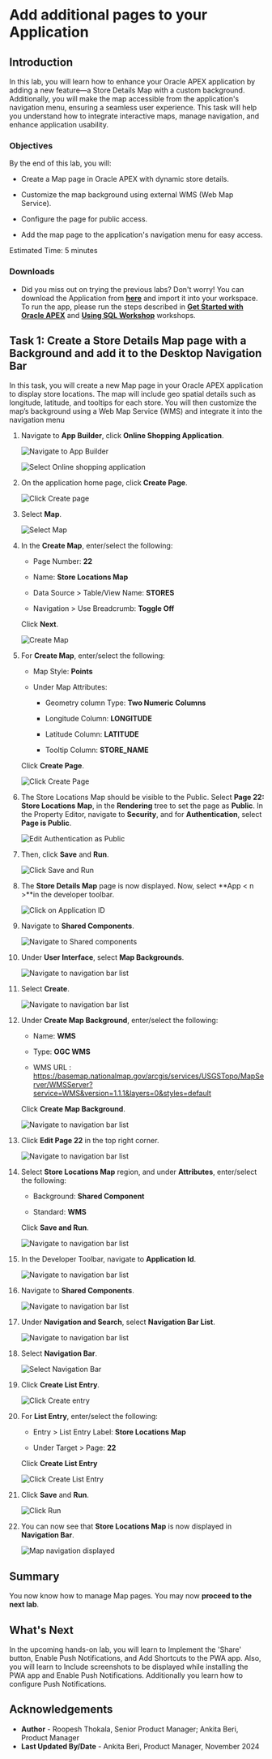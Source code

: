 # Add additional pages to your Application

## Introduction

In this lab, you will learn how to enhance your Oracle APEX application by adding a new feature—a Store Details Map with a custom background. Additionally, you will make the map accessible from the application's navigation menu, ensuring a seamless user experience. This task will help you understand how to integrate interactive maps, manage navigation, and enhance application usability.

### Objectives

By the end of this lab, you will:

- Create a Map page in Oracle APEX with dynamic store details.

- Customize the map background using external WMS (Web Map Service).

- Configure the page for public access.

- Add the map page to the application's navigation menu for easy access.

Estimated Time: 5 minutes

### Downloads

- Did you miss out on trying the previous labs? Don't worry! You can download the Application from **[here](files/online-shopping-cart-12.sql)** and import it into your workspace. To run the app, please run the steps described in **[Get Started with Oracle APEX](https://livelabs.oracle.com/pls/apex/r/dbpm/livelabs/run-workshop?p210_wid=3509)** and **[Using SQL Workshop](https://livelabs.oracle.com/pls/apex/r/dbpm/livelabs/run-workshop?p210_wid=3524)** workshops.

## Task 1: Create a Store Details Map page with a Background and add it to the Desktop Navigation Bar

In this task, you will create a new Map page in your Oracle APEX application to display store locations. The map will include geo spatial details such as longitude, latitude, and tooltips for each store. You will then customize the map’s background using a Web Map Service (WMS) and integrate it into the navigation menu

1. Navigate to **App Builder**, click **Online Shopping Application**.

    ![Navigate to App Builder](images/create-map1.png " ")

    ![Select Online shopping application](images/create-map2.png " ")

2. On the application home page, click **Create Page**.

    ![Click Create page](images/create-map3.png " ")

3. Select **Map**.

    ![Select Map](images/create-map4.png " ")

4. In the **Create Map**, enter/select the following:

    - Page Number: **22**

    - Name: **Store Locations Map**

    - Data Source > Table/View Name: **STORES**

    - Navigation > Use Breadcrumb: **Toggle Off**

    Click **Next**.

    ![Create Map](images/create-map5.png " ")

5. For **Create Map**, enter/select the following:

    - Map Style: **Points**

    - Under Map Attributes:

        - Geometry column Type: **Two Numeric Columns**

        - Longitude Column: **LONGITUDE**

        - Latitude Column: **LATITUDE**

        - Tooltip Column: **STORE_NAME**

    Click **Create Page**.

    ![Click Create Page](images/create-map6.png " ")

6. The Store Locations Map should be visible to the Public. Select **Page 22: Store Locations Map**, in the **Rendering** tree to set the page as **Public**. In the Property Editor, navigate to **Security**, and for **Authentication**, select **Page is Public**.

    ![Edit Authentication as Public](images/make-page-public.png)

7. Then, click **Save** and **Run**.

    ![Click Save and Run](images/save-runn.png " ")

8. The **Store Details Map** page is now displayed. Now, select **App < n >**in the developer toolbar.

   ![Click on Application ID](images/run-map1.png " ")

9. Navigate to **Shared Components**.

   ![Navigate to Shared components](images/customise-map1.png " ")

10. Under **User Interface**, select **Map Backgrounds**.

    ![Navigate to navigation bar list](images/map-back.png " ")

11. Select **Create**.

    ![Navigate to navigation bar list](images/map-back-create.png " ")

12. Under **Create Map Background**, enter/select the following:

      - Name: **WMS**

      - Type: **OGC WMS**

      - WMS URL : https://basemap.nationalmap.gov/arcgis/services/USGSTopo/MapServer/WMSServer?service=WMS&version=1.1.1&layers=0&styles=default

      Click **Create Map Background**.

     ![Navigate to navigation bar list](images/map-back-create1.png " ")

13. Click **Edit Page 22** in the top right corner.

    ![Navigate to navigation bar list](images/map-back-create2.png " ")

14. Select **Store Locations Map** region, and under **Attributes**, enter/select the following:

     - Background: **Shared Component**

     - Standard: **WMS**

    Click **Save and Run**.

    ![Navigate to navigation bar list](images/map-back-create3.png " ")

15. In the Developer Toolbar, navigate to **Application Id**.

    ![Navigate to navigation bar list](images/wms-map.png " ")

16. Navigate to **Shared Components**.

    ![Navigate to navigation bar list](images/map-sc.png " ")

17. Under **Navigation and Search**, select **Navigation Bar List**.

    ![Navigate to navigation bar list](images/map-nav.png " ")

18. Select **Navigation Bar**.

    ![Select Navigation Bar](images/customise-map3.png " ")

19. Click **Create List Entry**.

    ![Click Create entry](images/customise-map4.png " ")

20. For **List Entry**, enter/select the following:

    - Entry > List Entry Label: **Store Locations Map**

    - Under Target > Page: **22**

    Click **Create List Entry**

    ![Click Create List Entry](images/customise-map5.png " ")

21. Click **Save** and **Run**.

    ![Click Run](images/customise-map6.png " ")

22. You can now see that **Store Locations Map** is now displayed in **Navigation Bar**.

    ![Map navigation displayed](images/run-map2.png " ")

## Summary

You now know how to manage Map pages. You may now **proceed to the next lab**.

## What's Next

In the upcoming hands-on lab, you will learn to Implement the 'Share' button, Enable Push Notifications, and Add Shortcuts to the PWA app. Also, you will learn to Include screenshots to be displayed while installing the PWA app and Enable Push Notifications. Additionally you learn how to configure Push Notifications.

## Acknowledgements

- **Author** - Roopesh Thokala, Senior Product Manager; Ankita Beri, Product Manager
- **Last Updated By/Date** - Ankita Beri, Product Manager, November 2024
